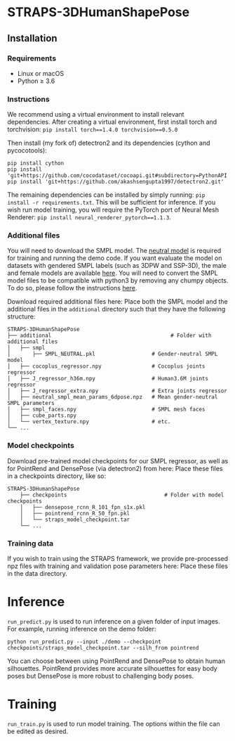 # STRAPS-3DHumanShapePose

## Installation

### Requirements
- Linux or macOS
- Python ≥ 3.6

### Instructions
We recommend using a virtual environment to install relevant dependencies. After creating a virtual environment, first install torch and torchvision: `pip install torch==1.4.0 torchvision==0.5.0`

Then install (my fork of) detectron2 and its dependencies (cython and pycocotools):
```
pip install cython
pip install 'git+https://github.com/cocodataset/cocoapi.git#subdirectory=PythonAPI'
pip install 'git+https://github.com/akashsengupta1997/detectron2.git'
```

The remaining dependencies can be installed by simply running: `pip install -r requirements.txt`. This will be sufficient for inference. If you wish run model training, you will require the PyTorch port of Neural Mesh Renderer: `pip install neural_renderer_pytorch==1.1.3`.

### Additional files
You will need to download the SMPL model. The [neutral model](http://smplify.is.tue.mpg.de) is required for training and running the demo code. If you want evaluate the model on datasets with gendered SMPL labels (such as 3DPW and SSP-3D), the male and female models are available [here](http://smpl.is.tue.mpg.de). You will need to convert the SMPL model files to be compatible with python3 by removing any chumpy objects. To do so, please follow the instructions [here](https://github.com/vchoutas/smplx/tree/master/tools).

Download required additional files here:  Place both the SMPL model and the additional files in the `additional` directory such that they have the following structure:

    STRAPS-3DHumanShapePose
    ├── additional                                      # Folder with additional files
    │   ├── smpl
    │       ├── SMPL_NEUTRAL.pkl                  # Gender-neutral SMPL model 
    │   ├── cocoplus_regressor.npy                # Cocoplus joints regressor
    │   ├── J_regressor_h36m.npy                  # Human3.6M joints regressor
    │   ├── J_regressor_extra.npy                 # Extra joints regressor
    │   ├── neutral_smpl_mean_params_6dpose.npz   # Mean gender-neutral SMPL parameters
    │   ├── smpl_faces.npy                        # SMPL mesh faces
    │   ├── cube_parts.npy
    │   └── vertex_texture.npy                    # etc.
    └── ...

### Model checkpoints
Download pre-trained model checkpoints for our SMPL regressor, as well as for PointRend and DensePose (via detectron2) from here:  Place these files in a checkpoints directory, like so:

    STRAPS-3DHumanShapePose
        ├── checkpoints                               # Folder with model checkpoints
        │   ├── densepose_rcnn_R_101_fpn_s1x.pkl
        │   ├── pointrend_rcnn_R_50_fpn.pkl
        │   └── straps_model_checkpoint.tar           
        └── ...

### Training data
If you wish to train using the STRAPS framework, we provide pre-processed npz files with training and validation pose parameters here: Place these files in the data directory.

# Inference
`run_predict.py` is used to run inference on a given folder of input images. For example, running inference on the demo folder:
```
python run_predict.py --input ./demo --checkpoint checkpoints/straps_model_checkpoint.tar --silh_from pointrend
```
You can choose between using PointRend and DensePose to obtain human silhouettes. PointRend provides more accurate silhouettes for easy body poses but DensePose is more robust to challenging body poses.

# Training
`run_train.py` is used to run model training. The options within the file can be edited as desired.
